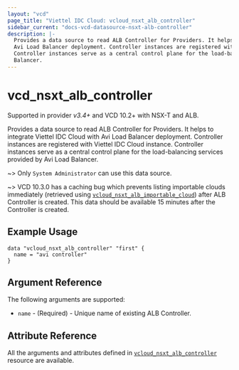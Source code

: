 ```yaml
---
layout: "vcd"
page_title: "Viettel IDC Cloud: vcloud_nsxt_alb_controller"
sidebar_current: "docs-vcd-datasource-nsxt-alb-controller"
description: |-
  Provides a data source to read ALB Controller for Providers. It helps to integrate Viettel IDC Cloud with
  Avi Load Balancer deployment. Controller instances are registered with Viettel IDC Cloud instance.
  Controller instances serve as a central control plane for the load-balancing services provided by Avi Load
  Balancer.
---
```


# vcd\_nsxt\_alb\_controller

Supported in provider *v3.4+* and VCD 10.2+ with NSX-T and ALB.

Provides a data source to read ALB Controller for Providers. It helps to integrate Viettel IDC Cloud with
Avi Load Balancer deployment. Controller instances are registered with Viettel IDC Cloud instance.
Controller instances serve as a central control plane for the load-balancing services provided by Avi Load
Balancer.

~> Only `System Administrator` can use this data source.

~> VCD 10.3.0 has a caching bug which prevents listing importable clouds immediately (retrieved using
[`vcloud_nsxt_alb_importable_cloud`](/providers/vmware/vcd/latest/docs/data-sources/nsxt_alb_importable_cloud)) after ALB
Controller is created. This data should be available 15 minutes after the Controller is created.

## Example Usage

```hcl
data "vcloud_nsxt_alb_controller" "first" {
  name = "avi controller"
}
```

## Argument Reference

The following arguments are supported:

* `name` - (Required)  - Unique name of existing ALB Controller.

## Attribute Reference

All the arguments and attributes defined in
[`vcloud_nsxt_alb_controller`](/providers/vmware/vcd/latest/docs/resources/nsxt_alb_controller) resource are available.
